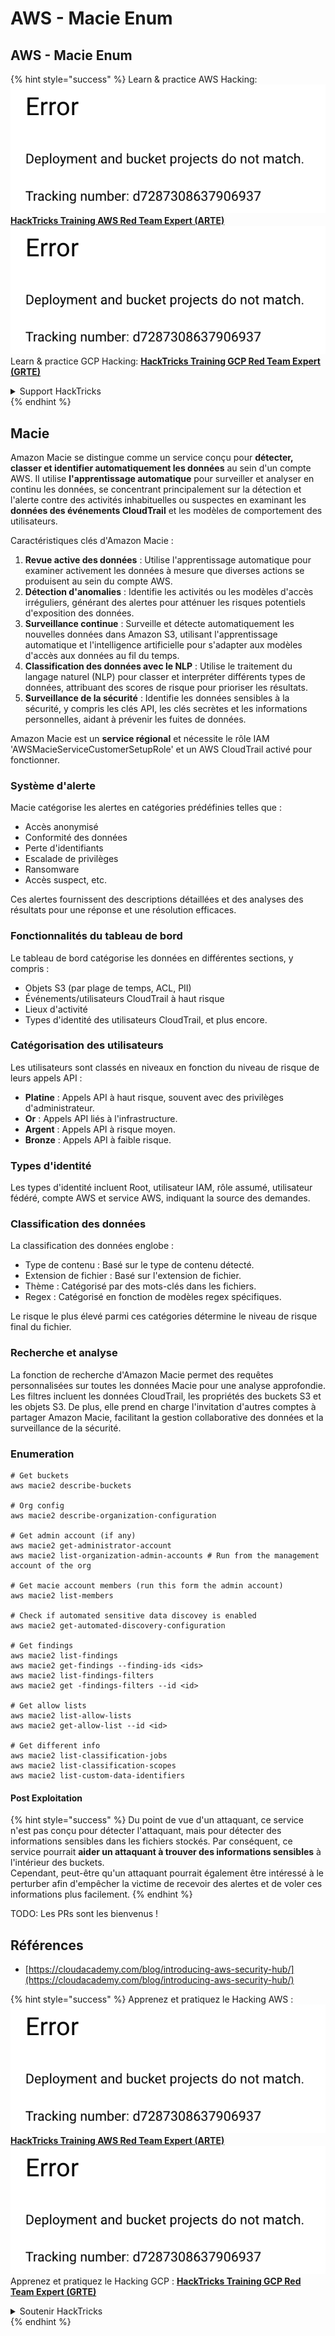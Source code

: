 # AWS - Macie Enum

## AWS - Macie Enum

{% hint style="success" %}
Learn & practice AWS Hacking:<img src="../../../../.gitbook/assets/image (1) (1).png" alt="" data-size="line">[**HackTricks Training AWS Red Team Expert (ARTE)**](https://training.hacktricks.xyz/courses/arte)<img src="../../../../.gitbook/assets/image (1) (1).png" alt="" data-size="line">\
Learn & practice GCP Hacking: <img src="../../../../.gitbook/assets/image (2).png" alt="" data-size="line">[**HackTricks Training GCP Red Team Expert (GRTE)**<img src="../../../../.gitbook/assets/image (2).png" alt="" data-size="line">](https://training.hacktricks.xyz/courses/grte)

<details>

<summary>Support HackTricks</summary>

* Check the [**subscription plans**](https://github.com/sponsors/carlospolop)!
* **Join the** 💬 [**Discord group**](https://discord.gg/hRep4RUj7f) or the [**telegram group**](https://t.me/peass) or **follow** us on **Twitter** 🐦 [**@hacktricks\_live**](https://twitter.com/hacktricks\_live)**.**
* **Share hacking tricks by submitting PRs to the** [**HackTricks**](https://github.com/carlospolop/hacktricks) and [**HackTricks Cloud**](https://github.com/carlospolop/hacktricks-cloud) github repos.

</details>
{% endhint %}

## Macie

Amazon Macie se distingue comme un service conçu pour **détecter, classer et identifier automatiquement les données** au sein d'un compte AWS. Il utilise **l'apprentissage automatique** pour surveiller et analyser en continu les données, se concentrant principalement sur la détection et l'alerte contre des activités inhabituelles ou suspectes en examinant les **données des événements CloudTrail** et les modèles de comportement des utilisateurs.

Caractéristiques clés d'Amazon Macie :

1. **Revue active des données** : Utilise l'apprentissage automatique pour examiner activement les données à mesure que diverses actions se produisent au sein du compte AWS.
2. **Détection d'anomalies** : Identifie les activités ou les modèles d'accès irréguliers, générant des alertes pour atténuer les risques potentiels d'exposition des données.
3. **Surveillance continue** : Surveille et détecte automatiquement les nouvelles données dans Amazon S3, utilisant l'apprentissage automatique et l'intelligence artificielle pour s'adapter aux modèles d'accès aux données au fil du temps.
4. **Classification des données avec le NLP** : Utilise le traitement du langage naturel (NLP) pour classer et interpréter différents types de données, attribuant des scores de risque pour prioriser les résultats.
5. **Surveillance de la sécurité** : Identifie les données sensibles à la sécurité, y compris les clés API, les clés secrètes et les informations personnelles, aidant à prévenir les fuites de données.

Amazon Macie est un **service régional** et nécessite le rôle IAM 'AWSMacieServiceCustomerSetupRole' et un AWS CloudTrail activé pour fonctionner.

### Système d'alerte

Macie catégorise les alertes en catégories prédéfinies telles que :

* Accès anonymisé
* Conformité des données
* Perte d'identifiants
* Escalade de privilèges
* Ransomware
* Accès suspect, etc.

Ces alertes fournissent des descriptions détaillées et des analyses des résultats pour une réponse et une résolution efficaces.

### Fonctionnalités du tableau de bord

Le tableau de bord catégorise les données en différentes sections, y compris :

* Objets S3 (par plage de temps, ACL, PII)
* Événements/utilisateurs CloudTrail à haut risque
* Lieux d'activité
* Types d'identité des utilisateurs CloudTrail, et plus encore.

### Catégorisation des utilisateurs

Les utilisateurs sont classés en niveaux en fonction du niveau de risque de leurs appels API :

* **Platine** : Appels API à haut risque, souvent avec des privilèges d'administrateur.
* **Or** : Appels API liés à l'infrastructure.
* **Argent** : Appels API à risque moyen.
* **Bronze** : Appels API à faible risque.

### Types d'identité

Les types d'identité incluent Root, utilisateur IAM, rôle assumé, utilisateur fédéré, compte AWS et service AWS, indiquant la source des demandes.

### Classification des données

La classification des données englobe :

* Type de contenu : Basé sur le type de contenu détecté.
* Extension de fichier : Basé sur l'extension de fichier.
* Thème : Catégorisé par des mots-clés dans les fichiers.
* Regex : Catégorisé en fonction de modèles regex spécifiques.

Le risque le plus élevé parmi ces catégories détermine le niveau de risque final du fichier.

### Recherche et analyse

La fonction de recherche d'Amazon Macie permet des requêtes personnalisées sur toutes les données Macie pour une analyse approfondie. Les filtres incluent les données CloudTrail, les propriétés des buckets S3 et les objets S3. De plus, elle prend en charge l'invitation d'autres comptes à partager Amazon Macie, facilitant la gestion collaborative des données et la surveillance de la sécurité.

### Enumeration
```
# Get buckets
aws macie2 describe-buckets

# Org config
aws macie2 describe-organization-configuration

# Get admin account (if any)
aws macie2 get-administrator-account
aws macie2 list-organization-admin-accounts # Run from the management account of the org

# Get macie account members (run this form the admin account)
aws macie2 list-members

# Check if automated sensitive data discovey is enabled
aws macie2 get-automated-discovery-configuration

# Get findings
aws macie2 list-findings
aws macie2 get-findings --finding-ids <ids>
aws macie2 list-findings-filters
aws macie2 get -findings-filters --id <id>

# Get allow lists
aws macie2 list-allow-lists
aws macie2 get-allow-list --id <id>

# Get different info
aws macie2 list-classification-jobs
aws macie2 list-classification-scopes
aws macie2 list-custom-data-identifiers
```
#### Post Exploitation

{% hint style="success" %}
Du point de vue d'un attaquant, ce service n'est pas conçu pour détecter l'attaquant, mais pour détecter des informations sensibles dans les fichiers stockés. Par conséquent, ce service pourrait **aider un attaquant à trouver des informations sensibles** à l'intérieur des buckets.\
Cependant, peut-être qu'un attaquant pourrait également être intéressé à le perturber afin d'empêcher la victime de recevoir des alertes et de voler ces informations plus facilement.
{% endhint %}

TODO: Les PRs sont les bienvenus !

## Références

* [https://cloudacademy.com/blog/introducing-aws-security-hub/](https://cloudacademy.com/blog/introducing-aws-security-hub/)

{% hint style="success" %}
Apprenez et pratiquez le Hacking AWS :<img src="../../../../.gitbook/assets/image (1) (1).png" alt="" data-size="line">[**HackTricks Training AWS Red Team Expert (ARTE)**](https://training.hacktricks.xyz/courses/arte)<img src="../../../../.gitbook/assets/image (1) (1).png" alt="" data-size="line">\
Apprenez et pratiquez le Hacking GCP : <img src="../../../../.gitbook/assets/image (2).png" alt="" data-size="line">[**HackTricks Training GCP Red Team Expert (GRTE)**<img src="../../../../.gitbook/assets/image (2).png" alt="" data-size="line">](https://training.hacktricks.xyz/courses/grte)

<details>

<summary>Soutenir HackTricks</summary>

* Consultez les [**plans d'abonnement**](https://github.com/sponsors/carlospolop) !
* **Rejoignez le** 💬 [**groupe Discord**](https://discord.gg/hRep4RUj7f) ou le [**groupe telegram**](https://t.me/peass) ou **suivez-nous sur** **Twitter** 🐦 [**@hacktricks\_live**](https://twitter.com/hacktricks\_live)**.**
* **Partagez des astuces de hacking en soumettant des PRs aux** [**HackTricks**](https://github.com/carlospolop/hacktricks) et [**HackTricks Cloud**](https://github.com/carlospolop/hacktricks-cloud) dépôts github.

</details>
{% endhint %}
